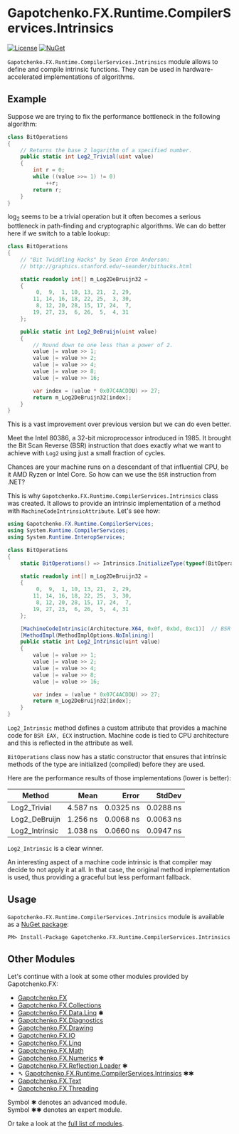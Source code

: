 ﻿# Gapotchenko.FX.Runtime.CompilerServices.Intrinsics

<!--
<docmeta>
	<complexity>expert</complexity>
</docmeta>
-->

[![License](https://img.shields.io/badge/license-MIT-green.svg)](../../LICENSE)
[![NuGet](https://img.shields.io/nuget/v/Gapotchenko.FX.Runtime.CompilerServices.Intrinsics.svg)](https://www.nuget.org/packages/Gapotchenko.FX.Runtime.CompilerServices.Intrinsics)

`Gapotchenko.FX.Runtime.CompilerServices.Intrinsics` module allows to define and compile intrinsic functions.
They can be used in hardware-accelerated implementations of algorithms.

## Example

Suppose we are trying to fix the performance bottleneck in the following algorithm:

``` csharp
class BitOperations
{
    // Returns the base 2 logarithm of a specified number.
    public static int Log2_Trivial(uint value)
    {
        int r = 0;
        while ((value >>= 1) != 0)
            ++r;
        return r;
    }
}
```

log<sub>2</sub> seems to be a trivial operation but it often becomes a serious bottleneck in path-finding and cryptographic algorithms.
We can do better here if we switch to a table lookup:

``` csharp
class BitOperations
{
    // "Bit Twiddling Hacks" by Sean Eron Anderson:
    // http://graphics.stanford.edu/~seander/bithacks.html

    static readonly int[] m_Log2DeBruijn32 =
    {
         0,  9,  1, 10, 13, 21,  2, 29,
        11, 14, 16, 18, 22, 25,  3, 30,
         8, 12, 20, 28, 15, 17, 24,  7,
        19, 27, 23,  6, 26,  5,  4, 31
    };

    public static int Log2_DeBruijn(uint value)
    {
        // Round down to one less than a power of 2.
        value |= value >> 1;
        value |= value >> 2;
        value |= value >> 4;
        value |= value >> 8;
        value |= value >> 16;

        var index = (value * 0x07C4ACDDU) >> 27;
        return m_Log2DeBruijn32[index];
    }
}
```

This is a vast improvement over previous version but we can do even better.

Meet the Intel 80386, a 32-bit microprocessor introduced in 1985.
It brought the Bit Scan Reverse (BSR) instruction that does exactly what we want to achieve with `Log2`
using just a small fraction of cycles.

Chances are your machine runs on a descendant of that influential CPU, be it AMD Ryzen or Intel Core.
So how can we use the `BSR` instruction from .NET?

This is why `Gapotchenko.FX.Runtime.CompilerServices.Intrinsics` class was created.
It allows to provide an intrinsic implementation of a method with `MachineCodeIntrinsicAttribute`. Let's see how:

``` csharp
using Gapotchenko.FX.Runtime.CompilerServices;
using System.Runtime.CompilerServices;
using System.Runtime.InteropServices;

class BitOperations
{
    static BitOperations() => Intrinsics.InitializeType(typeof(BitOperations));

    static readonly int[] m_Log2DeBruijn32 =
    {
         0,  9,  1, 10, 13, 21,  2, 29,
        11, 14, 16, 18, 22, 25,  3, 30,
         8, 12, 20, 28, 15, 17, 24,  7,
        19, 27, 23,  6, 26,  5,  4, 31
    };

    [MachineCodeIntrinsic(Architecture.X64, 0x0f, 0xbd, 0xc1)]  // BSR EAX, ECX
    [MethodImpl(MethodImplOptions.NoInlining)]
    public static int Log2_Intrinsic(uint value)
    {
        value |= value >> 1;
        value |= value >> 2;
        value |= value >> 4;
        value |= value >> 8;
        value |= value >> 16;

        var index = (value * 0x07C4ACDDU) >> 27;
        return m_Log2DeBruijn32[index];
    }
}
```

`Log2_Intrinsic` method defines a custom attribute that provides a machine code for `BSR EAX, ECX` instruction.
Machine code is tied to CPU architecture and this is reflected in the attribute as well.

`BitOperations` class now has a static constructor that ensures that intrinsic methods of the type are initialized (compiled) before they are used.

Here are the performance results of those implementations (lower is better):

|         Method |     Mean |     Error |    StdDev |
|--------------- |---------:|----------:|----------:|
|   Log2_Trivial | 4.587 ns | 0.0325 ns | 0.0288 ns |
|  Log2_DeBruijn | 1.256 ns | 0.0068 ns | 0.0063 ns |
| Log2_Intrinsic | 1.038 ns | 0.0660 ns | 0.0947 ns |

`Log2_Intrinsic` is a clear winner.

An interesting aspect of a machine code intrinsic is that compiler may decide to not apply it at all.
In that case, the original method implementation is used, thus providing a graceful but less performant fallback.

## Usage

`Gapotchenko.FX.Runtime.CompilerServices.Intrinsics` module is available as a [NuGet package](https://nuget.org/packages/Gapotchenko.FX.Runtime.CompilerServices.Intrinsics):

```
PM> Install-Package Gapotchenko.FX.Runtime.CompilerServices.Intrinsics
```

## Other Modules

Let's continue with a look at some other modules provided by Gapotchenko.FX:

- [Gapotchenko.FX](../Gapotchenko.FX)
- [Gapotchenko.FX.Collections](../Gapotchenko.FX.Collections)
- [Gapotchenko.FX.Data.Linq](../Gapotchenko.FX.Data.Linq) ✱
- [Gapotchenko.FX.Diagnostics](../Gapotchenko.FX.Diagnostics.CommandLine)
- [Gapotchenko.FX.Drawing](../Gapotchenko.FX.Drawing)
- [Gapotchenko.FX.IO](../Gapotchenko.FX.IO)
- [Gapotchenko.FX.Linq](../Gapotchenko.FX.Linq)
- [Gapotchenko.FX.Math](../Gapotchenko.FX.Math)
- [Gapotchenko.FX.Numerics](../Gapotchenko.FX.Numerics) ✱
- [Gapotchenko.FX.Reflection.Loader](../Gapotchenko.FX.Reflection.Loader) ✱
- &#x27B4; [Gapotchenko.FX.Runtime.CompilerServices.Intrinsics](../Gapotchenko.FX.Runtime.CompilerServices.Intrinsics) ✱✱
- [Gapotchenko.FX.Text](../Gapotchenko.FX.Text)
- [Gapotchenko.FX.Threading](../Gapotchenko.FX.Threading)

Symbol ✱ denotes an advanced module.  
Symbol ✱✱ denotes an expert module.

Or take a look at the [full list of modules](..#available-modules).
